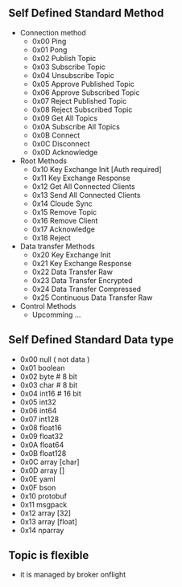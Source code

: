 ## Self Defined Standard Method
- Connection method
    - 0x00 Ping
    - 0x01 Pong
    - 0x02 Publish Topic
    - 0x03 Subscribe Topic
    - 0x04 Unsubscribe Topic
    - 0x05 Approve Published Topic
    - 0x06 Approve Subscribed Topic
    - 0x07 Reject Published Topic
    - 0x08 Reject Subscribed Topic
    - 0x09 Get All Topics
    - 0x0A Subscribe All Topics
    - 0x0B Connect
    - 0x0C Disconnect
    - 0x0D Acknowledge
- Root Methods
    - 0x10 Key Exchange Init [Auth required]
    - 0x11 Key Exchange Response
    - 0x12 Get All Connected Clients
    - 0x13 Send All Connected Clients
    - 0x14 Cloude Sync
    - 0x15 Remove Topic
    - 0x16 Remove Client
    - 0x17 Acknowledge
    - 0x18 Reject
- Data transfer Methods
    - 0x20 Key Exchange Init
    - 0x21 Key Exchange Response
    - 0x22 Data Transfer Raw
    - 0x23 Data Transfer Encrypted
    - 0x24 Data Transfer Compressed
    - 0x25 Continuous Data Transfer Raw
- Control Methods
    - Upcomming ... 


## Self Defined Standard Data type
- 0x00 null ( not data )
- 0x01 boolean
- 0x02 byte # 8 bit
- 0x03 char # 8 bit
- 0x04 int16 # 16 bit 
- 0x05 int32 
- 0x06 int64
- 0x07 int128
- 0x08 float16
- 0x09 float32
- 0x0A float64
- 0x0B float128
- 0x0C array [char]
- 0x0D array []
- 0x0E yaml
- 0x0F bson
- 0x10 protobuf
- 0x11 msgpack
- 0x12 array [32]
- 0x13 array [float]
- 0x14 nparray

## Topic is flexible 
- it is managed by broker onflight
